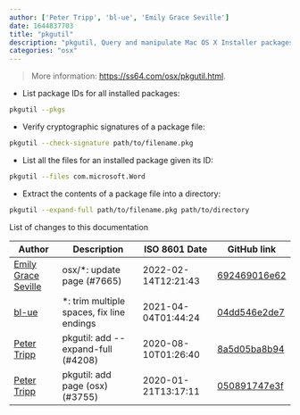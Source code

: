 ```yaml
---
author: ['Peter Tripp', 'bl-ue', 'Emily Grace Seville']
date: 1644837703
title: "pkgutil"
description: "pkgutil, Query and manipulate Mac OS X Installer packages and receipts."
categories: "osx"
---
```

> More information: <https://ss64.com/osx/pkgutil.html>.

- List package IDs for all installed packages:

```bash
pkgutil --pkgs
```

- Verify cryptographic signatures of a package file:

```bash
pkgutil --check-signature path/to/filename.pkg
```

- List all the files for an installed package given its ID:

```bash
pkgutil --files com.microsoft.Word
```

- Extract the contents of a package file into a directory:

```bash
pkgutil --expand-full path/to/filename.pkg path/to/directory
```
List of changes to this documentation


Author | Description | ISO 8601 Date | GitHub link
------|-----|-----|-----
[Emily Grace Seville](mailto:emilyseville7cf@gmail.com) | osx/*: update page (#7665) | 2022-02-14T12:21:43 | [692469016e62](https://github.com/tldr-pages/tldr/commit/692469016e62d4410ec92a8f29272e447046a0d2)
[bl-ue](mailto:54780737+bl-ue@users.noreply.github.com) | *: trim multiple spaces, fix line endings | 2021-04-04T01:44:24 | [04dd546e2de7](https://github.com/tldr-pages/tldr/commit/04dd546e2de7f59f40a867acca6f46b0dc8ea9b4)
[Peter Tripp](mailto:petertripp@gmail.com) | pkgutil: add --expand-full (#4208) | 2020-08-10T01:26:40 | [8a5d05ba8b94](https://github.com/tldr-pages/tldr/commit/8a5d05ba8b94a5f24127fac209d8f2e1c96ffd4c)
[Peter Tripp](mailto:petertripp@gmail.com) | pkgutil: add page (osx) (#3755) | 2020-01-21T13:17:11 | [050891747e3f](https://github.com/tldr-pages/tldr/commit/050891747e3f0d72848a6369a72483f9d07c0c5c)

